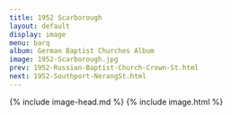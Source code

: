 ```yaml
---
title: 1952 Scarborough
layout: default
display: image
menu: barq
album: German Baptist Churches Album
image: 1952-Scarborough.jpg
prev: 1952-Russian-Baptist-Church-Crown-St.html
next: 1952-Southport-NerangSt.html
---
```

{% include image-head.md %}
{% include image.html %}